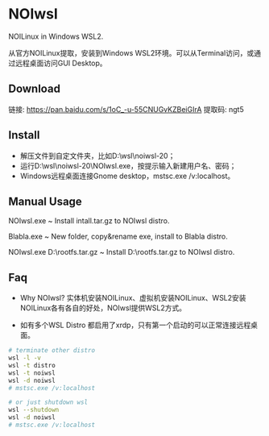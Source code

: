 # NOIwsl

NOILinux in Windows WSL2.

从官方NOILinux提取，安装到Windows WSL2环境。可以从Terminal访问，或通过远程桌面访问GUI Desktop。

## Download
链接: https://pan.baidu.com/s/1oC_-u-55CNUGvKZBeiGIrA 提取码: ngt5

## Install
* 解压文件到自定文件夹，比如D:\wsl\noiwsl-20；
* 运行D:\wsl\noiwsl-20\NOIwsl.exe，按提示输入新建用户名、密码；
* Windows远程桌面连接Gnome desktop，mstsc.exe /v:localhost。

## Manual Usage
NOIwsl.exe ~ Install intall.tar.gz to NOIwsl distro.

Blabla.exe ~ New folder, copy&rename exe, install to Blabla distro.

NOIwsl.exe D:\rootfs.tar.gz ~ Install D:\rootfs.tar.gz to NOIwsl distro.

## Faq
* Why NOIwsl?
实体机安装NOILinux、虚拟机安装NOILinux、WSL2安装NOILinux各有各自的好处，NOIwsl提供WSL2方式。

* 如有多个WSL Distro 都启用了xrdp，只有第一个启动的可以正常连接远程桌面。
```bash
# terminate other distro
wsl -l -v
wsl -t distro
wsl -t noiwsl
wsl -d noiwsl
# mstsc.exe /v:localhost

# or just shutdown wsl
wsl --shutdown
wsl -d noiwsl
# mstsc.exe /v:localhost
```
